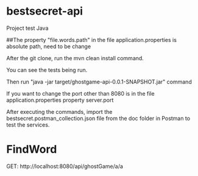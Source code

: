 # bestsecret-api
Project test Java

##The property "file.words.path" in the file application.properties is absolute path, need to be change

After the git clone, run the mvn clean install command.

You can see the tests being run.

Then run "java -jar target/ghostgame-api-0.0.1-SNAPSHOT.jar"  command

If you want to change the port other than 8080 is in the file application.properties property server.port


After executing the commands, import the bestsecret.postman_collection.json file from the doc folder in Postman to test the services.

# FindWord
GET: http://localhost:8080/api/ghostGame/a/a
